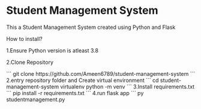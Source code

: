<h1>Student Management System</h1>
<p>This a Student Management System created using Python and Flask</p>
<p>How to install?</p>
<p>1.Ensure Python version is atleast 3.8</p>
<p>2.Clone Repository</p>
```
git clone https://github.com/Ameen6789/student-management-system
```
2.entry repository folder and Create virtual environment
```
cd student-management-system
virtualenv python -m venv
```
3.Install requirements.txt
```
pip install -r requirements.txt
```
4.run flask app
```
py studentmanagement.py  

